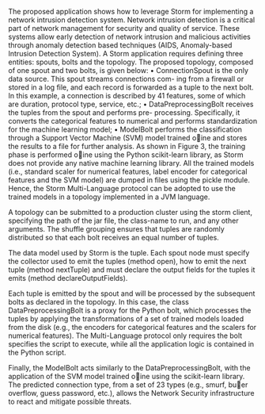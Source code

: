 The proposed application shows how to leverage Storm for implementing a network
intrusion detection system. Network intrusion detection is a critical part of network management for security and quality of service. These systems allow early detection of network intrusion and malicious activities through anomaly detection based techniques (AIDS, Anomaly-based Intrusion Detection System).
A Storm application requires defining three entities: spouts, bolts and the topology. The proposed topology, composed of one spout and two bolts, is given below:
• ConnectionSpout is the only data source. This spout streams connections com-
ing from a firewall or stored in a log file, and each record is forwarded as a tuple to the next bolt. In this example, a connection is described by 41 features,
some of which are duration, protocol type, service, etc.;
• DataPreprocessingBolt receives the tuples from the spout and performs pre-
processing. Specifically, it converts the categorical features to numerical and
performs standardization for the machine learning model;
• ModelBolt performs the classification through a Support Vector Machine
(SVM) model trained oine and stores the results to a file for further analysis.
As shown in Figure 3, the training phase is performed oine using the Python
scikit-learn library, as Storm does not provide any native machine learning library.
All the trained models (i.e., standard scaler for numerical features, label encoder for categorical features and the SVM model) are dumped in files using the pickle module. Hence, the Storm Multi-Language protocol can be adopted to use the
trained models in a topology implemented in a JVM language.

A topology can be submitted to a production cluster using the storm client, specifying the path of the jar file, the class-name to run, and any other arguments. The shuffle grouping ensures that tuples are randomly distributed so that each bolt receives an equal number of tuples.

The data model used by Storm is the tuple. Each spout node must specify the collector used to emit the tuples (method open), how to emit the next tuple (method nextTuple) and must declare the output fields for the tuples it emits (method declareOutputFields).

Each tuple is emitted by the spout and will be processed by the subsequent
bolts as declared in the topology. In this case, the class DataPreprocessingBolt is a proxy for the Python bolt, which processes the tuples by applying the transformations of a set of trained models loaded from the disk (e.g., the encoders for categorical features and the scalers for numerical features). The Multi-Language protocol only requires the bolt specifies the script to execute, while all the application logic is contained in the Python script.


Finally, the ModelBolt acts similarly to the DataPreprocessingBolt, with the application of the SVM model trained oine using the scikit-learn library.
The predicted connection type, from a set of 23 types (e.g., smurf, buer overflow, guess password, etc.), allows the Network Security infrastructure to react and
mitigate possible threats.
